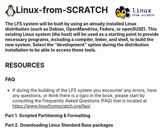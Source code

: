 # <img align='left' src="https://github.com/Sohoxic/Linux-from-SCRATCH/blob/main/assets/linux%20icon/linuxSymbol.png" height="40" width="35"> Linux-from-SCRATCH <img align='right' src="https://github.com/Sohoxic/Linux-from-SCRATCH/blob/main/assets/linux%20icon/LFS.png" height="50" width="150">

**The LFS system will be built by using an already installed Linux distribution (such as Debian, OpenMandriva, Fedora,
or openSUSE). This existing Linux system (the host) will be used as a starting point to provide necessary programs,
including a compiler, linker, and shell, to build the new system. Select the “development” option during the distribution
installation to be able to access these tools.**

## RESOURCES
### FAQ
- If during the building of the LFS system you encounter any errors, have any questions, or think there is a typo in the
book, please start by consulting the Frequently Asked Questions (FAQ) that is located at https://www.linuxfromscratch.org/faq/.

**Part 1.** **Scripted Partitioning & Formatting**


**Part 2.** **Downloading Linux Standard Base packages**


